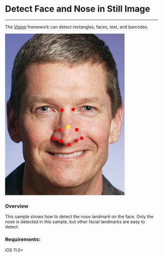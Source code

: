 # Detect Face and Nose in Still Image
***
The [Vision](https://developer.apple.com/documentation/vision) framework can detect rectangles, faces, text, and barcodes.

<img src="https://github.com/bobbymay/Image-Face-Detect-Landmarks/blob/master/Screenshot.jpg" data-canonical-src="https://github.com/bobbymay/Image-Face-Detect-Landmarks/blob/master/Screenshot.jpg" width="394" height="534" />

### Overview
This sample shows how to detect the nose landmark on the face. Only the nose is detected in this sample, but other facial landmarks are easy to detect.

### Requirements:
iOS 11.0+

